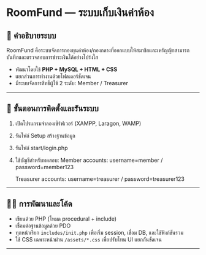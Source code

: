 # RoomFund — ระบบเก็บเงินค่าห้อง

## 📌 คำอธิบายระบบ
RoomFund คือระบบจัดการกองทุนค่าห้อง/กองกลางที่ออกแบบให้สมาชิกและเหรัญญิกสามารถบันทึกและตรวจสอบการชำระเงินได้อย่างโปร่งใส

- พัฒนาโดยใช้ **PHP + MySQL + HTML + CSS**
- แยกส่วนการทำงานด้วยโฟลเดอร์ชัดเจน 
- มีระบบจัดการสิทธิ์ผู้ใช้ 2 ระดับ: Member / Treasurer

---

## 🚀 ขั้นตอนการติดตั้งและรันระบบ

1. เปิดโปรแกรมจำลองเซิร์ฟเวอร์ (XAMPP, Laragon, WAMP)
2. รันไฟล์ Setup สร้างฐานข้อมูล
3. รันไฟล์ start/login.php
4. ใช้บัญชีสำหรับทดสอบ:
    Member accounts: 
        username=member / password=member123

    Treasurer accounts:
        username=treasurer / password=treasurer123

---

## 🧑‍💻 การพัฒนาและโค้ด
- เขียนด้วย PHP (โหมด procedural + include)
- เชื่อมต่อฐานข้อมูลด้วย PDO
- ทุกหน้าเรียก `includes/init.php` เพื่อเริ่ม session, เชื่อม DB, และใช้ฟังก์ชันรวม
- ใช้ CSS เฉพาะหน้าผ่าน `/assets/*.css` เพื่อปรับโทน UI แยกกันชัดเจน

---

